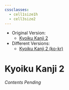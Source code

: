 ```yaml
---
cssclasses:
  - cell1size1h
  - cell3size2
---
```


- Original Version:
	- [Kyoiku Kanji 2](<./README.md>)
- Different Versions:
	- [Kyoiku Kanji 2 (ko-kr)](<./ko-kr.md>)

# Kyoiku Kanji 2

*Contents Pending*
